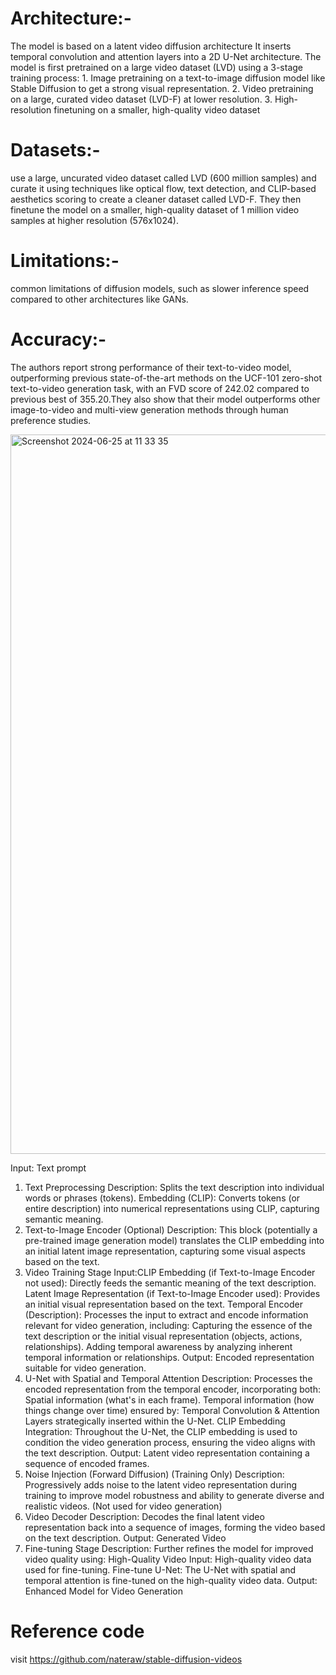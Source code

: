 # Architecture:- 
   The model is based on a latent video diffusion architecture It inserts temporal convolution and attention layers into a 2D U-Net architecture.
The model is first pretrained on a large video dataset (LVD) using a 3-stage training process:
          1. Image pretraining on a text-to-image diffusion model like Stable Diffusion to get a strong visual representation.
          2. Video pretraining on a large, curated video dataset (LVD-F) at lower resolution.
          3. High-resolution finetuning on a smaller, high-quality video dataset

# Datasets:-  
   use a large, uncurated video dataset called LVD (600 million samples) and curate it using techniques like optical flow, text detection, and CLIP-based aesthetics scoring to create a cleaner dataset called LVD-F. They then finetune the model on a smaller, high-quality dataset of 1 million video samples at higher resolution (576x1024).

# Limitations:- 
  common limitations of diffusion models, such as slower inference speed compared to other architectures like GANs.

# Accuracy:- 
   The authors report strong performance of their text-to-video model, outperforming previous state-of-the-art methods on the UCF-101 zero-shot text-to-video generation task, with an FVD score of 242.02 compared to previous best of 355.20.They also show that their model outperforms other image-to-video and multi-view generation methods through human preference studies.

<img width="1151" alt="Screenshot 2024-06-25 at 11 33 35" src="https://github.com/usha3211-coder/Research-Development/assets/150019156/31bbc243-3291-4bcb-a175-5fd8578c7d2a">




Input: Text prompt
1. Text Preprocessing
Description: Splits the text description into individual words or phrases (tokens).
Embedding (CLIP): Converts tokens (or entire description) into numerical representations using CLIP, capturing semantic meaning.
2. Text-to-Image Encoder (Optional)
Description: This block (potentially a pre-trained image generation model) translates the CLIP embedding into an initial latent image representation, capturing some visual aspects based on the text.
3. Video Training Stage
Input:CLIP Embedding (if Text-to-Image Encoder not used): Directly feeds the semantic meaning of the text description.
Latent Image Representation (if Text-to-Image Encoder used): Provides an initial visual representation based on the text.
Temporal Encoder (Description): Processes the input to extract and encode information relevant for video generation, including:
Capturing the essence of the text description or the initial visual representation (objects, actions, relationships).
Adding temporal awareness by analyzing inherent temporal information or relationships.
Output: Encoded representation suitable for video generation.
4. U-Net with Spatial and Temporal Attention
Description: Processes the encoded representation from the temporal encoder, incorporating both:
Spatial information (what's in each frame).
Temporal information (how things change over time) ensured by:
Temporal Convolution & Attention Layers strategically inserted within the U-Net.
CLIP Embedding Integration: Throughout the U-Net, the CLIP embedding is used to condition the video generation process, ensuring the video aligns with the text description.
Output: Latent video representation containing a sequence of encoded frames.
5. Noise Injection (Forward Diffusion) (Training Only)
Description: Progressively adds noise to the latent video representation during training to improve model robustness and ability to generate diverse and realistic videos. (Not used for video generation)
6. Video Decoder
Description: Decodes the final latent video representation back into a sequence of images, forming the video based on the text description.
Output: Generated Video
7. Fine-tuning Stage
Description: Further refines the model for improved video quality using:
High-Quality Video Input: High-quality video data used for fine-tuning.
Fine-tune U-Net: The U-Net with spatial and temporal attention is fine-tuned on the high-quality video data.
Output: Enhanced Model for Video Generation

# Reference code
visit https://github.com/nateraw/stable-diffusion-videos
